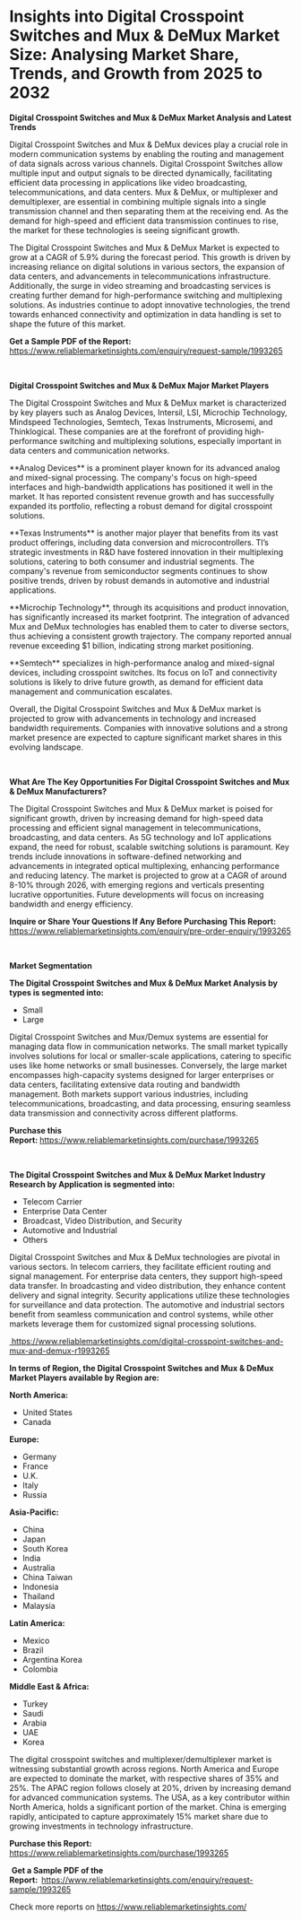 <p><h1>Insights into Digital Crosspoint Switches and Mux & DeMux Market Size: Analysing Market Share, Trends, and Growth from 2025 to 2032</h1></p><p><strong>Digital Crosspoint Switches and Mux & DeMux Market Analysis and Latest Trends</strong></p>
<p><p>Digital Crosspoint Switches and Mux & DeMux devices play a crucial role in modern communication systems by enabling the routing and management of data signals across various channels. Digital Crosspoint Switches allow multiple input and output signals to be directed dynamically, facilitating efficient data processing in applications like video broadcasting, telecommunications, and data centers. Mux & DeMux, or multiplexer and demultiplexer, are essential in combining multiple signals into a single transmission channel and then separating them at the receiving end. As the demand for high-speed and efficient data transmission continues to rise, the market for these technologies is seeing significant growth.</p><p>The Digital Crosspoint Switches and Mux & DeMux Market is expected to grow at a CAGR of 5.9% during the forecast period. This growth is driven by increasing reliance on digital solutions in various sectors, the expansion of data centers, and advancements in telecommunications infrastructure. Additionally, the surge in video streaming and broadcasting services is creating further demand for high-performance switching and multiplexing solutions. As industries continue to adopt innovative technologies, the trend towards enhanced connectivity and optimization in data handling is set to shape the future of this market.</p></p>
<p><strong>Get a Sample PDF of the Report:&nbsp;</strong> <a href="https://www.reliablemarketinsights.com/enquiry/request-sample/1993265?utm_campaign=2221&utm_medium=2&utm_source=Github&utm_content=ia&utm_term=11032025&utm_id=digital-crosspoint-switches-and-mux-demux">https://www.reliablemarketinsights.com/enquiry/request-sample/1993265</a></p>
<p>&nbsp;</p>
<p><strong>Digital Crosspoint Switches and Mux & DeMux Major Market Players</strong></p>
<p><p>The Digital Crosspoint Switches and Mux & DeMux market is characterized by key players such as Analog Devices, Intersil, LSI, Microchip Technology, Mindspeed Technologies, Semtech, Texas Instruments, Microsemi, and Thinklogical. These companies are at the forefront of providing high-performance switching and multiplexing solutions, especially important in data centers and communication networks.</p><p>**Analog Devices** is a prominent player known for its advanced analog and mixed-signal processing. The company's focus on high-speed interfaces and high-bandwidth applications has positioned it well in the market. It has reported consistent revenue growth and has successfully expanded its portfolio, reflecting a robust demand for digital crosspoint solutions.</p><p>**Texas Instruments** is another major player that benefits from its vast product offerings, including data conversion and microcontrollers. TI’s strategic investments in R&D have fostered innovation in their multiplexing solutions, catering to both consumer and industrial segments. The company's revenue from semiconductor segments continues to show positive trends, driven by robust demands in automotive and industrial applications.</p><p>**Microchip Technology**, through its acquisitions and product innovation, has significantly increased its market footprint. The integration of advanced Mux and DeMux technologies has enabled them to cater to diverse sectors, thus achieving a consistent growth trajectory. The company reported annual revenue exceeding $1 billion, indicating strong market positioning.</p><p>**Semtech** specializes in high-performance analog and mixed-signal devices, including crosspoint switches. Its focus on IoT and connectivity solutions is likely to drive future growth, as demand for efficient data management and communication escalates.</p><p>Overall, the Digital Crosspoint Switches and Mux & DeMux market is projected to grow with advancements in technology and increased bandwidth requirements. Companies with innovative solutions and a strong market presence are expected to capture significant market shares in this evolving landscape.</p></p>
<p>&nbsp;</p>
<p><strong>What Are The Key Opportunities For Digital Crosspoint Switches and Mux & DeMux Manufacturers?</strong></p>
<p><p>The Digital Crosspoint Switches and Mux & DeMux market is poised for significant growth, driven by increasing demand for high-speed data processing and efficient signal management in telecommunications, broadcasting, and data centers. As 5G technology and IoT applications expand, the need for robust, scalable switching solutions is paramount. Key trends include innovations in software-defined networking and advancements in integrated optical multiplexing, enhancing performance and reducing latency. The market is projected to grow at a CAGR of around 8-10% through 2026, with emerging regions and verticals presenting lucrative opportunities. Future developments will focus on increasing bandwidth and energy efficiency.</p></p>
<p><strong>Inquire or Share Your Questions If Any Before Purchasing This Report:</strong> <a href="https://www.reliablemarketinsights.com/enquiry/pre-order-enquiry/1993265?utm_campaign=2221&utm_medium=2&utm_source=Github&utm_content=ia&utm_term=11032025&utm_id=digital-crosspoint-switches-and-mux-demux">https://www.reliablemarketinsights.com/enquiry/pre-order-enquiry/1993265</a></p>
<p>&nbsp;</p>
<p><strong>Market Segmentation</strong></p>
<p><strong>The Digital Crosspoint Switches and Mux & DeMux Market Analysis by types is segmented into:</strong></p>
<p><ul><li>Small</li><li>Large</li></ul></p>
<p><p>Digital Crosspoint Switches and Mux/Demux systems are essential for managing data flow in communication networks. The small market typically involves solutions for local or smaller-scale applications, catering to specific uses like home networks or small businesses. Conversely, the large market encompasses high-capacity systems designed for larger enterprises or data centers, facilitating extensive data routing and bandwidth management. Both markets support various industries, including telecommunications, broadcasting, and data processing, ensuring seamless data transmission and connectivity across different platforms.</p></p>
<p><strong>Purchase this Report:&nbsp;</strong><a href="https://www.reliablemarketinsights.com/purchase/1993265?utm_campaign=2221&utm_medium=2&utm_source=Github&utm_content=ia&utm_term=11032025&utm_id=digital-crosspoint-switches-and-mux-demux">https://www.reliablemarketinsights.com/purchase/1993265</a></p>
<p>&nbsp;</p>
<p><strong>The Digital Crosspoint Switches and Mux & DeMux Market Industry Research by Application is segmented into:</strong></p>
<p><ul><li>Telecom Carrier</li><li>Enterprise Data Center</li><li>Broadcast, Video Distribution, and Security</li><li>Automotive and Industrial</li><li>Others</li></ul></p>
<p><p>Digital Crosspoint Switches and Mux & DeMux technologies are pivotal in various sectors. In telecom carriers, they facilitate efficient routing and signal management. For enterprise data centers, they support high-speed data transfer. In broadcasting and video distribution, they enhance content delivery and signal integrity. Security applications utilize these technologies for surveillance and data protection. The automotive and industrial sectors benefit from seamless communication and control systems, while other markets leverage them for customized signal processing solutions.</p></p>
<p><a href="https://www.reliablemarketinsights.com/digital-crosspoint-switches-and-mux-and-demux-r1993265?utm_campaign=2221&utm_medium=2&utm_source=Github&utm_content=ia&utm_term=11032025&utm_id=digital-crosspoint-switches-and-mux-demux">&nbsp;https://www.reliablemarketinsights.com/digital-crosspoint-switches-and-mux-and-demux-r1993265</a></p>
<p><strong>In terms of Region, the Digital Crosspoint Switches and Mux & DeMux Market Players available by Region are:</strong></p>
<p>
    <p> <strong> North America: </strong>
        <ul>
            <li>United States</li>
            <li>Canada</li>
        </ul>
        </p> 
    <p> <strong> Europe: </strong>
        <ul>
            <li>Germany</li>
            <li>France</li>
            <li>U.K.</li>
            <li>Italy</li>
            <li>Russia</li>
        </ul>
        </p> 
    <p> <strong> Asia-Pacific: </strong>
        <ul>
            <li>China</li>
            <li>Japan</li>
            <li>South Korea</li>
            <li>India</li>
            <li>Australia</li>
            <li>China Taiwan</li>
            <li>Indonesia</li>
            <li>Thailand</li>
            <li>Malaysia</li>
        </ul>
        </p> 
    <p> <strong> Latin America: </strong>
        <ul>
            <li>Mexico</li>
            <li>Brazil</li>
            <li>Argentina Korea</li>
            <li>Colombia</li>
        </ul>
        </p> 
    <p> <strong> Middle East & Africa: </strong>
        <ul>
            <li>Turkey</li>
            <li>Saudi</li>
            <li>Arabia</li>
            <li>UAE</li>
            <li>Korea</li>
        </ul>
    </p>
    </p>
<p><p>The digital crosspoint switches and multiplexer/demultiplexer market is witnessing substantial growth across regions. North America and Europe are expected to dominate the market, with respective shares of 35% and 25%. The APAC region follows closely at 20%, driven by increasing demand for advanced communication systems. The USA, as a key contributor within North America, holds a significant portion of the market. China is emerging rapidly, anticipated to capture approximately 15% market share due to growing investments in technology infrastructure.</p></p>
<p><strong>Purchase this Report: </strong><a href="https://www.reliablemarketinsights.com/purchase/1993265?utm_campaign=2221&utm_medium=2&utm_source=Github&utm_content=ia&utm_term=11032025&utm_id=digital-crosspoint-switches-and-mux-demux">https://www.reliablemarketinsights.com/purchase/1993265</a></p>
<p>&nbsp;<strong>Get a Sample PDF of the Report:&nbsp;&nbsp;</strong><a href="https://www.reliablemarketinsights.com/enquiry/request-sample/1993265?utm_campaign=2221&utm_medium=2&utm_source=Github&utm_content=ia&utm_term=11032025&utm_id=digital-crosspoint-switches-and-mux-demux">https://www.reliablemarketinsights.com/enquiry/request-sample/1993265</a></p>
<p><strong></strong></p>
<p>Check more reports on <a href="https://www.reliablemarketinsights.com/?utm_campaign=2221&utm_medium=2&utm_source=Github&utm_content=ia&utm_term=11032025&utm_id=digital-crosspoint-switches-and-mux-demux">https://www.reliablemarketinsights.com/</a></p>